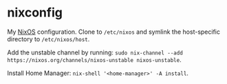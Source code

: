 nixconfig
========

My [NixOS][] configuration.  Clone to `/etc/nixos` and symlink the host-specific
directory to `/etc/nixos/host`.

Add the unstable channel by running: 
`sudo nix-channel --add https://nixos.org/channels/nixos-unstable nixos-unstable`.

Install Home Manager: 
`nix-shell '<home-manager>' -A install`.

[NixOS]: https://nixos.org
